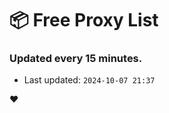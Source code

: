# :package: Free Proxy List
### Updated every 15 minutes.

- Last updated: `2024-10-07 21:37`

:heart:
